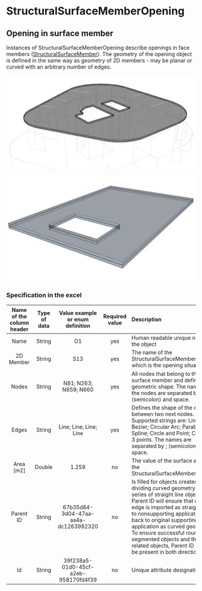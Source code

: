 # StructuralSurfaceMemberOpening

## Opening in surface member

Instances of StructuralSurfaceMemberOpening describe openings in face members \([StructuralSurfaceMember](structuralsurfacemember.md#2d-member-plate-wall)\). The geometry of the opening object is defined in the same way as geometry of 2D members - may be planar or curved with an arbitrary number of edges.

![](../.gitbook/assets/15_structuralsurfacememberopening.png)

![](../.gitbook/assets/15_structuralsurfacememberopening2.png)

### Specification in the excel

| Name of the column header | Type of data | Value example or enum definition | Required value | Description |
| :---: | :---: | :---: | :---: | :--- |
| Name | String | O1 | yes | Human readable unique name of the object |
| 2D Member | String | S13 | yes | The name of the StructuralSurfaceMember to which is the opening situated. |
| Nodes | String | N81; N263; N659; N660 | yes | All nodes that belong to the surface member and define its geometric shape. The names of the nodes are separated by ; \(semicolon\) and space. |
| Edges | String | Line; Line; Line; Line | yes | Defines the shape of the curve between two next nodes. Supported strings are: Line; Bezier; Circular Arc; Parabolic arc; Spline; Circle and Point; Circle by 3 points. The names are separated by ; \(semicolon\) and space. |
| Area \[m2\] | Double | 1.259 | no | The value of the surface area of the StructuralSurfaceMemberOpening |
| Parent ID | String | 67b35d84-3d04-47aa-aa4a-dc1263982320 | no | Is filled for objects created be dividing curved geometry to series of straight line objects.  Parent ID will ensure that curved edge is imported as straight parts to nonsupporting application, and back to original supporting application as curved geometry. To ensure successful round trip of segmented objects and their related objects, Parent ID needs to be present in both directions. |
| Id | String | 39f238a5-01d0-45cf-a2eb-958170fd4f39 | no | Unique attribute designation |

